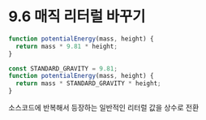 # 9.6 매직 리터럴 바꾸기

```typescript
function potentialEnergy(mass, height) {
  return mass * 9.81 * height;
}
```

```typescript
const STANDARD_GRAVITY = 9.81;
function potentialEnergy(mass, height) {
  return mass * STANDARD_GRAVITY * height;
}
```

소스코드에 반복해서 등장하는 일반적인 리터럴 값을 상수로 전환 